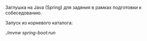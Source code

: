 Заглушка на Java (Spring) для задяния в рамках подготовки к собеседованию.

Запуск из корневого каталога:

*./mvnw spring-boot:run*
